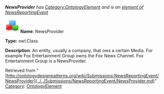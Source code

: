 ___NewsProvider__ has [Category:OntologyElement](../../Category/OntologyElement.md "Category:OntologyElement") and is an [element of](../../Property/ElementOf.md "Property:ElementOf") [NewsReportingEvent](../../Submissions/NewsReportingEvent.md "Submissions:NewsReportingEvent")_


  




[![Class](../../images/thumb/2/27/Class.gif/45px-Class.gif)](../../Image/Class.gif.md "Class")
__Name__: NewsProvider 


__Type:__ owl:Class 


__Description__: An entity, usually a company, that ows a certain Media. For example Fox Entertainment Group owns the Fox News Channel. Fox Entertainment Group is a NewsProvider. 





Retrieved from "[http://ontologydesignpatterns.org/wiki/Submissions:NewsReportingEvent/NewsProvider](../../Submissions/NewsReportingEvent/NewsProvider.md)"
 [Category](http://ontologydesignpatterns.org/wiki/Special:Categories "Special:Categories"): [OntologyElement](../../Category/OntologyElement.md "Category:OntologyElement")